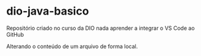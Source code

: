# dio-java-basico
Repositório criado no curso da DIO nada aprender a integrar o VS Code ao GitHub

Alterando o conteúdo de um arquivo de forma local.